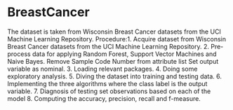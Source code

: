 # BreastCancer
The dataset is taken from Wisconsin Breast Cancer datasets from the UCI Machine LearningRepository.
Procedure:1. Acquire dataset from Wisconsin Breast Cancer datasets from the UCI Machine LearningRepository.2. Pre-process data for applying Random Forest, Support Vector Machines and Naive Bayes.Remove Sample Code Number from attribute listSet output variable as nominal.3. Loading relevant packages.4. Doing some exploratory analysis.5. Diving the dataset into training and testing data.6. Implementing the three algorithms where the class label is the output variable.7. Diagnosis of testing set observations based on each of the model8. Computing the accuracy, precision, recall and f-measure.